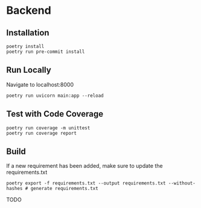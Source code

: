 # Backend

## Installation

```
poetry install
poetry run pre-commit install
```

## Run Locally

Navigate to localhost:8000

```
poetry run uvicorn main:app --reload
```

## Test with Code Coverage

```
poetry run coverage -m unittest
poetry run coverage report
```

## Build

If a new requirement has been added, make sure to update the requirements.txt

```
poetry export -f requirements.txt --output requirements.txt --without-hashes # generate requirements.txt
```

TODO
